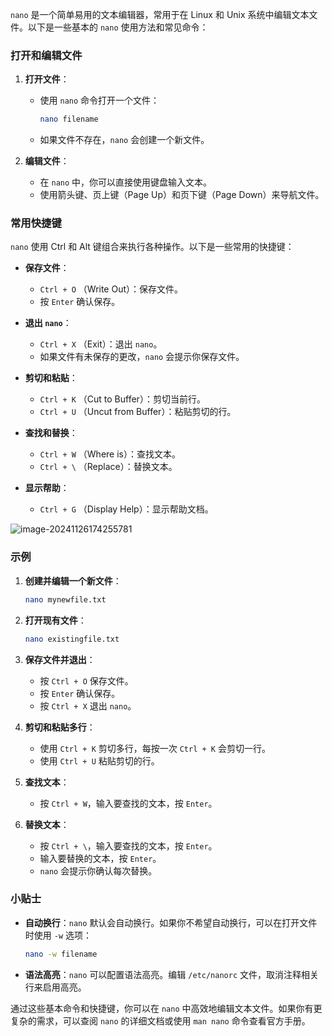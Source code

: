 `nano` 是一个简单易用的文本编辑器，常用于在 Linux 和 Unix 系统中编辑文本文件。以下是一些基本的 `nano` 使用方法和常见命令：

### 打开和编辑文件

1. **打开文件**：
   - 使用 `nano` 命令打开一个文件：
     ```sh
     nano filename
     ```
   - 如果文件不存在，`nano` 会创建一个新文件。

2. **编辑文件**：
   - 在 `nano` 中，你可以直接使用键盘输入文本。
   - 使用箭头键、页上键（Page Up）和页下键（Page Down）来导航文件。

### 常用快捷键

`nano` 使用 Ctrl 和 Alt 键组合来执行各种操作。以下是一些常用的快捷键：

- **保存文件**：
  - `Ctrl + O` （Write Out）：保存文件。
  - 按 `Enter` 确认保存。

- **退出 `nano`**：
  - `Ctrl + X` （Exit）：退出 `nano`。
  - 如果文件有未保存的更改，`nano` 会提示你保存文件。

- **剪切和粘贴**：
  - `Ctrl + K` （Cut to Buffer）：剪切当前行。
  - `Ctrl + U` （Uncut from Buffer）：粘贴剪切的行。

- **查找和替换**：
  - `Ctrl + W` （Where is）：查找文本。
  - `Ctrl + \` （Replace）：替换文本。

- **显示帮助**：
  - `Ctrl + G` （Display Help）：显示帮助文档。

![image-20241126174255781](https://gitee.com/bx33661/image/raw/master/path/image-20241126174255781.png)
### 示例

1. **创建并编辑一个新文件**：
   ```sh
   nano mynewfile.txt
   ```

2. **打开现有文件**：
   ```sh
   nano existingfile.txt
   ```

3. **保存文件并退出**：
   - 按 `Ctrl + O` 保存文件。
   - 按 `Enter` 确认保存。
   - 按 `Ctrl + X` 退出 `nano`。

4. **剪切和粘贴多行**：
   - 使用 `Ctrl + K` 剪切多行，每按一次 `Ctrl + K` 会剪切一行。
   - 使用 `Ctrl + U` 粘贴剪切的行。

5. **查找文本**：
   - 按 `Ctrl + W`，输入要查找的文本，按 `Enter`。

6. **替换文本**：
   - 按 `Ctrl + \`，输入要查找的文本，按 `Enter`。
   - 输入要替换的文本，按 `Enter`。
   - `nano` 会提示你确认每次替换。

### 小贴士

- **自动换行**：`nano` 默认会自动换行。如果你不希望自动换行，可以在打开文件时使用 `-w` 选项：
  ```sh
  nano -w filename
  ```

- **语法高亮**：`nano` 可以配置语法高亮。编辑 `/etc/nanorc` 文件，取消注释相关行来启用高亮。

通过这些基本命令和快捷键，你可以在 `nano` 中高效地编辑文本文件。如果你有更复杂的需求，可以查阅 `nano` 的详细文档或使用 `man nano` 命令查看官方手册。